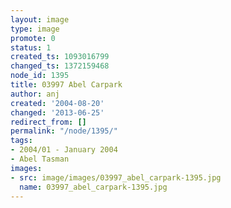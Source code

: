```yaml
---
layout: image
type: image
promote: 0
status: 1
created_ts: 1093016799
changed_ts: 1372159468
node_id: 1395
title: 03997 Abel Carpark
author: anj
created: '2004-08-20'
changed: '2013-06-25'
redirect_from: []
permalink: "/node/1395/"
tags:
- 2004/01 - January 2004
- Abel Tasman
images:
- src: image/images/03997_abel_carpark-1395.jpg
  name: 03997_abel_carpark-1395.jpg
---
```


